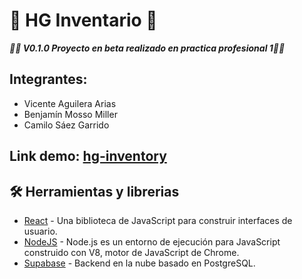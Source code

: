# 📍 HG Inventario 📍

_**🚧🔨 V0.1.0 Proyecto en beta realizado en practica profesional 1🚧🔨**_

## Integrantes:

- Vicente Aguilera Arias
- Benjamín Mosso Miller
- Camilo Sáez Garrido

## Link demo: [hg-inventory]

## 🛠️ Herramientas y librerias

- [React] - Una biblioteca de JavaScript para construir interfaces de usuario.
- [NodeJS] - Node.js es un entorno de ejecución para JavaScript construido con V8, motor de JavaScript de Chrome.
- [Supabase] - Backend en la nube basado en PostgreSQL.

[react]: https://es.reactjs.org/
[nodejs]: https://nodejs.org/es/
[supabase]: https://supabase.com/
[hg-inventory]: https://hg-inventory.netlify.app

